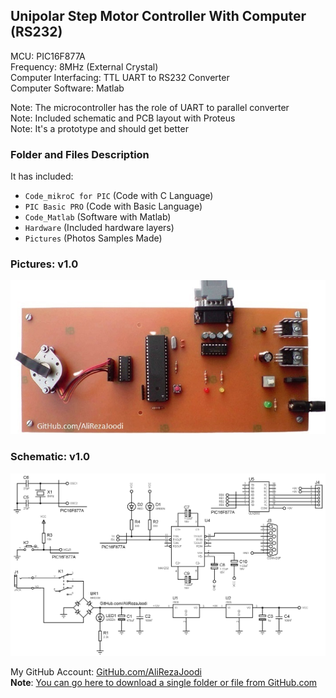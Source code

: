 ## Unipolar Step Motor Controller With Computer (RS232)
	   
MCU:			PIC16F877A  
Frequency:     		8MHz (External Crystal)  
Computer Interfacing:	TTL UART to RS232 Converter  
Computer Software:	Matlab

Note: The microcontroller has the role of UART to parallel converter  
Note: Included schematic and PCB layout with Proteus  
Note: It's a prototype and should get better

### Folder and Files Description
It has included:
- `Code_mikroC for PIC` (Code with C Language)
- `PIC Basic PRO` (Code with Basic Language)
- `Code_Matlab` (Software with Matlab)
- `Hardware` (Included hardware layers)
- `Pictures` (Photos Samples Made)

### Pictures: v1.0
![](Pictures/v1.0.jpg)

### Schematic: v1.0
![](Hardware/v1.0.png)

My GitHub Account: [GitHub.com/AliRezaJoodi](https://github.com/AliRezaJoodi)  
**Note**: [You can go here to download a single folder or file from GitHub.com](https://minhaskamal.github.io/DownGit/#/home)
